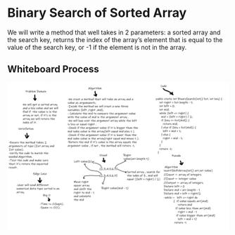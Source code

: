 # Binary Search of Sorted Array
We will write a method that well takes in 2 parameters: a sorted array and the search key, returns the index of the array’s element that is equal to the value of the search key, or -1 if the element is not in the array.

## Whiteboard Process
![array-binary-search](array-binary-search.svg)

